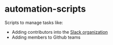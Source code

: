 # automation-scripts
Scripts to manage tasks like:
  - Adding contributors into the [Slack organization](https://andelaosp.slack.com/)
  - Adding members to Github teams
